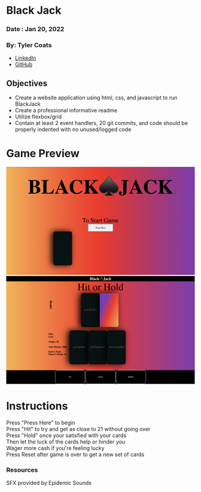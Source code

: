 # Black Jack

### Date : Jan 20, 2022


### By: Tyler Coats
- [LinkedIn](www.linkedin.com/in/tylerccoats)
- [GitHub](https://github.com/TylersCoffeeCode)

## Objectives
  - Create a website application using html, css, and javascript to run BlackJack
  - Create a professional informative readme
  - Utilize flexbox/grid
  - Contain at least 2 event handlers, 20 git commits, and code should be properly indented with no unused/logged code



# Game Preview
![titlePage](./titlePage.png)
![gamePreview](./gameImg.png)


# Instructions
Press "Press Here" to begin 
<br>Press "Hit" to try and get as close to 21 without going over
<br>Press "Hold" once your satisfied with your cards
<br>Then let the luck of the cards help or hinder you
<br>Wager more cash if you're feeling lucky
<br>Press Reset after game is over to get a new set of cards



### Resources
SFX provided by Epidemic Sounds
